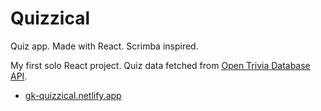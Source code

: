 # Quizzical

Quiz app. Made with React. Scrimba inspired.

My first solo React project. Quiz data fetched from [Open Trivia Database API](https://opentdb.com/api_config.php).

* [gk-quizzical.netlify.app](https://gk-quizzical.netlify.app/)
